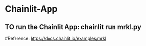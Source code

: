 # Chainlit-App

## TO run the Chainlit App: chainlit run mrkl.py

#Reference: https://docs.chainlit.io/examples/mrkl